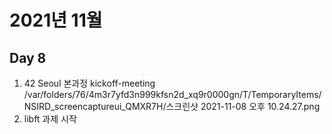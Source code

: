 # 2021년 11월

## Day 8
1. 42 Seoul 본과정 kickoff-meeting
/var/folders/76/4m3r7yfd3n999kfsn2d_xq9r0000gn/T/TemporaryItems/NSIRD_screencaptureui_QMXR7H/스크린샷 2021-11-08 오후 10.24.27.png
2. libft 과제 시작


